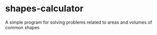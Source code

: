 # shapes-calculator
A simple program for solving problems related to areas and volumes of common shapes
